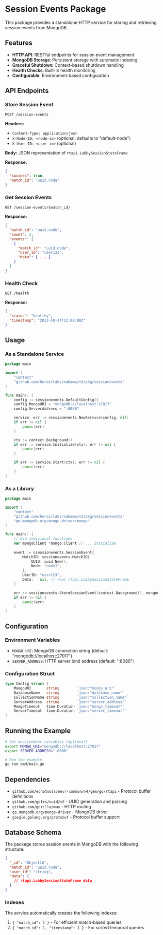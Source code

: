 # Session Events Package

This package provides a standalone HTTP service for storing and retrieving session events from MongoDB.

## Features

- **HTTP API**: RESTful endpoints for session event management
- **MongoDB Storage**: Persistent storage with automatic indexing
- **Graceful Shutdown**: Context-based shutdown handling
- **Health Checks**: Built-in health monitoring
- **Configurable**: Environment-based configuration

## API Endpoints

### Store Session Event
```
POST /session-events
```

**Headers:**
- `Content-Type: application/json`
- `X-Node-ID: <node-id>` (optional, defaults to "default-node")
- `X-User-ID: <user-id>` (optional)

**Body:** JSON representation of `rtapi.LobbySessionStateFrame`

**Response:**
```json
{
  "success": true,
  "match_id": "uuid.node"
}
```

### Get Session Events
```
GET /session-events/{match_id}
```

**Response:**
```json
{
  "match_id": "uuid.node",
  "count": 2,
  "events": [
    {
      "match_id": "uuid.node",
      "user_id": "user123",
      "data": { ... }
    }
  ]
}
```

### Health Check
```
GET /health
```

**Response:**
```json
{
  "status": "healthy",
  "timestamp": "2023-10-24T12:00:00Z"
}
```

## Usage

### As a Standalone Service

```go
package main

import (
    "context"
    "github.com/heroiclabs/nakama/v3/pkg/sessionevents"
)

func main() {
    config := sessionevents.DefaultConfig()
    config.MongoURI = "mongodb://localhost:27017"
    config.ServerAddress = ":8080"

    service, err := sessionevents.NewService(config, nil)
    if err != nil {
        panic(err)
    }

    ctx := context.Background()
    if err := service.Initialize(ctx); err != nil {
        panic(err)
    }

    if err := service.Start(ctx); err != nil {
        panic(err)
    }
}
```

### As a Library

```go
package main

import (
    "context"
    "github.com/heroiclabs/nakama/v3/pkg/sessionevents"
    "go.mongodb.org/mongo-driver/mongo"
)

func main() {
    // Use individual functions
    var mongoClient *mongo.Client // ... initialize
    
    event := &sessionevents.SessionEvent{
        MatchID: sessionevents.MatchID{
            UUID: uuid.New(),
            Node: "node1",
        },
        UserID: "user123",
        Data:   nil, // Your rtapi.LobbySessionStateFrame
    }

    err := sessionevents.StoreSessionEvent(context.Background(), mongoClient, event)
    if err != nil {
        panic(err)
    }
}
```

## Configuration

### Environment Variables

- `MONGO_URI`: MongoDB connection string (default: "mongodb://localhost:27017")
- `SERVER_ADDRESS`: HTTP server bind address (default: ":8080")

### Configuration Struct

```go
type Config struct {
    MongoURI       string        `json:"mongo_uri"`
    DatabaseName   string        `json:"database_name"`
    CollectionName string        `json:"collection_name"`
    ServerAddress  string        `json:"server_address"`
    MongoTimeout   time.Duration `json:"mongo_timeout"`
    ServerTimeout  time.Duration `json:"server_timeout"`
}
```

## Running the Example

```bash
# Set environment variables (optional)
export MONGO_URI="mongodb://localhost:27017"
export SERVER_ADDRESS=":8080"

# Run the example
go run cmd/main.go
```

## Dependencies

- `github.com/echotools/nevr-common/v4/gen/go/rtapi` - Protocol buffer definitions
- `github.com/gofrs/uuid/v5` - UUID generation and parsing
- `github.com/gorilla/mux` - HTTP routing
- `go.mongodb.org/mongo-driver` - MongoDB driver
- `google.golang.org/protobuf` - Protocol buffer support

## Database Schema

The package stores session events in MongoDB with the following structure:

```json
{
  "_id": "ObjectId",
  "match_id": "uuid.node",
  "user_id": "string",
  "data": {
    // rtapi.LobbySessionStateFrame data
  }
}
```

### Indexes

The service automatically creates the following indexes:

1. `{ "match_id": 1 }` - For efficient match-based queries
2. `{ "match_id": 1, "timestamp": 1 }` - For sorted temporal queries